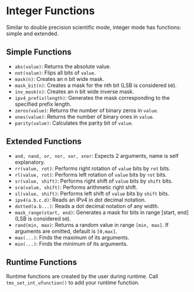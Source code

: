 # Integer Functions

Similar to double precision scientific mode, integer mode has functions: simple and extended.

## Simple Functions

- `abs(value)`: Returns the absolute value.
- `not(value)`: Flips all bits of `value`.
- `mask(n)`: Creates an n bit wide mask.
- `mask_bit(n)`: Creates a mask for the nth bit (LSB is considered `b0`).
- `inv_mask(n)`: Creates an n bit wide inverse mask.
- `ipv4_prefix(length)`: Generates the mask corresponding to the specified prefix length.
- `zeros(value)`: Returns the number of binary zeros in `value`.
- `ones(value)`: Returns the number of binary ones in `value`.
- `parity(value)`: Calculates the parity bit of `value`.

## Extended Functions

- `and, nand, or, nor, xor, xnor`: Expects 2 arguments, name is self explanatory.
- `rr(value, rot)`: Performs right rotation of `value` bits by `rot` bits.
- `rl(value, rot)`: Performs left rotation of `value` bits by `rot` bits.
- `sr(value, shift)`: Performs right shift of `value` bits by `shift` bits.
- `sra(value, shift)`: Performs arithmetic right shift.
- `sl(value, shift)`: Performs left shift of `value` bits by `shift` bits.
- `ipv4(a.b.c.d)`: Reads an IPv4 in dot decimal notation.
- `dotted(a.b...)`: Reads a dot decimal notation of any width.
- `mask_range(start, end)`: Generates a mask for bits in range [start, end] (LSB is considered `b0`).
- `rand(min, max)`: Returns a random value in range `[min, max]`. If arguments are omitted, default is `[0,max]`.
- `max(...)`: Finds the maximum of its arguments.
- `min(...)`: Finds the minimum of its arguments.

## Runtime Functions

Runtime functions are created by the user during runtime. Call `tms_set_int_ufunction()` to add your runtime function.
